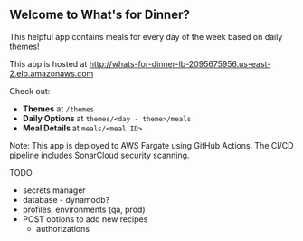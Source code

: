 ## Welcome to <b>What's for Dinner?</b>

This helpful app contains meals for every day of the week based on daily themes!

This app is hosted at http://whats-for-dinner-lb-2095675956.us-east-2.elb.amazonaws.com 

Check out:
- <b>Themes</b> at `/themes`
- <b> Daily Options </b> at `themes/<day - theme>/meals`
- <b> Meal Details </b> at `meals/<meal ID>` 


Note:
This app is deployed to AWS Fargate using GitHub Actions. The CI/CD pipeline includes SonarCloud security scanning.

TODO
- secrets manager
- database - dynamodb?
- profiles, environments (qa, prod)
- POST options to add new recipes
  - authorizations